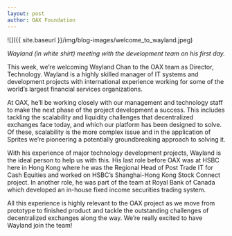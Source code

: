 ```yaml
---
layout: post
author: OAX Foundation
---
```


![]({{ site.baseurl }}/img/blog-images/welcome_to_wayland.jpeg)

_Wayland (in white shirt) meeting with the development team on his first day._

This week, we’re welcoming Wayland Chan to the OAX team as Director, Technology. Wayland is a highly skilled manager of IT systems and development projects with international experience working for some of the world’s largest financial services organizations.

At OAX, he’ll be working closely with our management and technology staff to make the next phase of the project development a success. This includes tackling the scalability and liquidity challenges that decentralized exchanges face today, and which our platform has been designed to solve. Of these, scalability is the more complex issue and in the application of Sprites we’re pioneering a potentially groundbreaking approach to solving it.

With his experience of major technology development projects, Wayland is the ideal person to help us with this. His last role before OAX was at HSBC here in Hong Kong where he was the Regional Head of Post Trade IT for Cash Equities and worked on HSBC’s Shanghai-Hong Kong Stock Connect project. In another role, he was part of the team at Royal Bank of Canada which developed an in-house fixed income securities trading system.

All this experience is highly relevant to the OAX project as we move from prototype to finished product and tackle the outstanding challenges of decentralized exchanges along the way. We’re really excited to have Wayland join the team!
